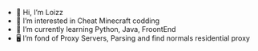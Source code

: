 - 👋 Hi, I’m Loizz
- 👀 I’m interested in Cheat Minecraft codding
- 🌱 I’m currently learning Python, Java, FroontEnd
- 🖥️ I’m fond of Proxy Servers, Parsing and find normals residential proxy
